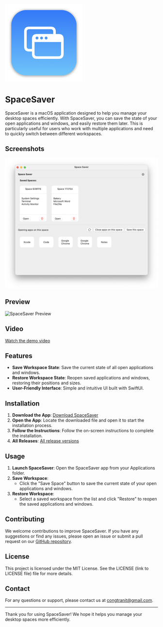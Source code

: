![SpaceSaver Logo](docs/mac256.png)

# SpaceSaver

SpaceSaver is a macOS application designed to help you manage your desktop spaces efficiently. With SpaceSaver, you can save the state of your open applications and windows, and easily restore them later. This is particularly useful for users who work with multiple applications and need to quickly switch between different workspaces.

## Screenshots

![SpaceSaver Main Screen](docs/Screenshot%202024-11-08%20at%2016.35.18.png)

## Preview

![SpaceSaver Preview](docs/SpaceSaver%202024-11-08%20at%2016.32.07.gif)

## Video

[Watch the demo video](docs/Screen%20Recording%202024-11-08%20at%2011.36.52.mov)

## Features

- **Save Workspace State**: Save the current state of all open applications and windows.
- **Restore Workspace State**: Reopen saved applications and windows, restoring their positions and sizes.
- **User-Friendly Interface**: Simple and intuitive UI built with SwiftUI.

## Installation

1. **Download the App**: [Download SpaceSaver](https://github.com/tranhuycong/space-saver/releases/download/v1.0.2/SpaceSaver-Installer.dmg)
2. **Open the App**: Locate the downloaded file and open it to start the installation process.
3. **Follow the Instructions**: Follow the on-screen instructions to complete the installation.
4. **All Releases**: [All release versions](https://github.com/tranhuycong/space-saver/releases/)

## Usage

1. **Launch SpaceSaver**: Open the SpaceSaver app from your Applications folder.
2. **Save Workspace**:
   - Click the "Save Space" button to save the current state of your open applications and windows.
3. **Restore Workspace**:
   - Select a saved workspace from the list and click "Restore" to reopen the saved applications and windows.

## Contributing

We welcome contributions to improve SpaceSaver. If you have any suggestions or find any issues, please open an issue or submit a pull request on our [GitHub repository](https://github.com/tranhuycong/space-saver).

## License

This project is licensed under the MIT License. See the LICENSE (link to LICENSE file) file for more details.

## Contact

For any questions or support, please contact us at [congtranit@gmail.com](mailto:congtranit@gmail.com).

---

Thank you for using SpaceSaver! We hope it helps you manage your desktop spaces more efficiently.
